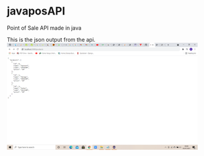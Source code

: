 # javaposAPI
Point of Sale API made in java

This is the json output from the api.
![](capture2.png)
